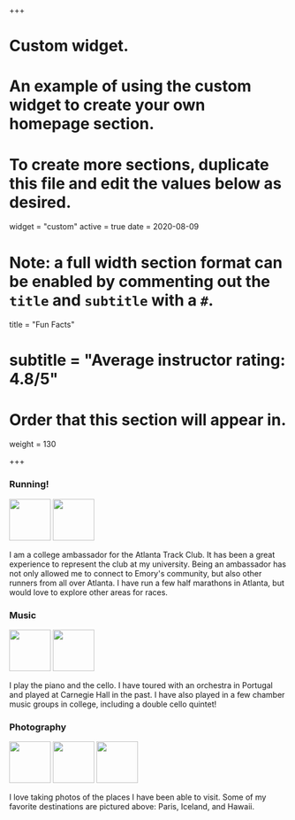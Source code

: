 +++
# Custom widget.
# An example of using the custom widget to create your own homepage section.
# To create more sections, duplicate this file and edit the values below as desired.
widget = "custom"
active = true
date = 2020-08-09

# Note: a full width section format can be enabled by commenting out the `title` and `subtitle` with a `#`.
title = "Fun Facts"
# subtitle = "Average instructor rating: 4.8/5"

# Order that this section will appear in.
weight = 130

+++

### Running!

<p float="left">
  <img src="https://github.com/user-attachments/assets/bfb296df-af4a-42be-a5c6-23c8b3ab7cd4" height="75" />
  <img src="https://github.com/user-attachments/assets/62aecdfe-703d-40db-9e71-b14fa94b6cf4" height="75" />
</p>

I am a college ambassador for the Atlanta Track Club. It has been a great experience to represent the club at my university. Being an ambassador has not only allowed me to connect to Emory's community, but also other runners from all over Atlanta. I have run a few half marathons in Atlanta, but would love to explore other areas for races. 


### Music
<p float="left">
  <img src="https://github.com/user-attachments/assets/1078e768-06f2-4d13-86ab-e6413668fe85" height="75" />
  <img src="https://github.com/user-attachments/assets/a7220a62-529e-4883-abd6-11dc6c48fe18" height="75" />
</p>

I play the piano and the cello. I have toured with an orchestra in Portugal and played at Carnegie Hall in the past. I have also played in a few chamber music groups in college, including a double cello quintet! 

### Photography
<p float="left">
  <img src="https://github.com/user-attachments/assets/afef8993-adf4-45ae-ac54-99e55611fd8d" height="75" />
  <img src="https://github.com/user-attachments/assets/d4f98d3e-23d2-4385-9277-17432b66b30a" height="75" />
  <img src="https://github.com/user-attachments/assets/1a38392e-f204-402c-942d-9803f6dc136c" height="75" />
</p>


I love taking photos of the places I have been able to visit. Some of my favorite destinations are pictured above: Paris, Iceland, and Hawaii. 


